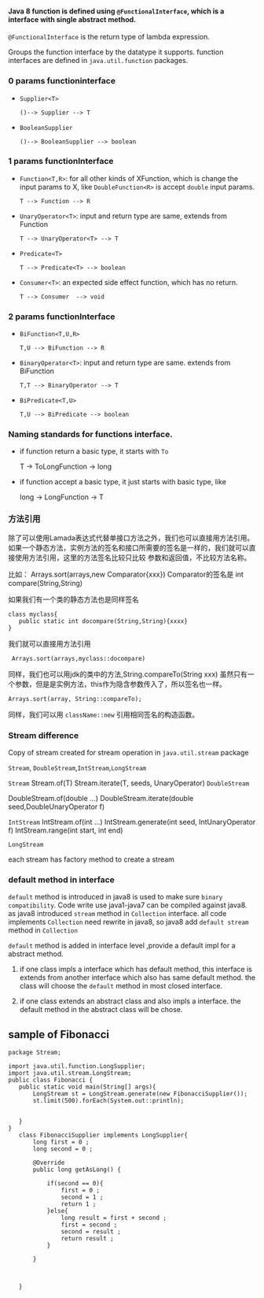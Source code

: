 #### Java 8 function is defined using `@FunctionalInterface`, which is a interface with single abstract method.   
`@FunctionalInterface` is the return type of lambda expression.  

Groups the function interface by the datatype it supports. function interfaces are defined in `java.util.function` packages.

###   0 params functioninterface

* `Supplier<T>`

  `()--> Supplier --> T`
  
* `BooleanSupplier`

  `()--> BooleanSupplier --> boolean`
  
###   1 params functionInterface

* `Function<T,R>`: for all other kinds of XFunction, which is change the input params to X, like `DoubleFunction<R>` 
is accept `double` input params. 

  `T --> Function --> R`

* `UnaryOperator<T>`: input and return type are same, extends from Function

  `T --> UnaryOperator<T> --> T`

* `Predicate<T>`

  `T --> Predicate<T> --> boolean`

* `Consumer<T>`: an expected side effect function, which has no return.

  `T --> Consumer  --> void` 

  
###  2 params functionInterface

* `BiFunction<T,U,R>`

  `T,U --> BiFunction --> R`

* `BinaryOperator<T>`: input and return type are same. extends from BiFunction

  `T,T --> BinaryOperator --> T`

* `BiPredicate<T,U>`

  `T,U --> BiPredicate --> boolean`

### Naming standards for functions interface.

* if function  return a basic type, it starts with `To`

  T -> ToLongFunction -> long
  
* if function accept a basic type, it just starts with basic type, like
  
  long -> LongFunction -> T

### 方法引用
   除了可以使用Lamada表达式代替单接口方法之外，我们也可以直接用方法引用。如果一个静态方法，实例方法的签名和接口所需要的签名是一样的，我们就可以直接使用方法引用，这里的方法签名比较只比较
   参数和返回值，不比较方法名称。
   
   比如： Arrays.sort(arrays,new Comparator<String>{xxx})
   Comparator的签名是 int compare(String,String)
  
   如果我们有一个类的静态方法也是同样签名
   
   ```
   class myclass{
      public static int docompare(String,String){xxxx}
   }
   
   ```
   
   我们就可以直接用方法引用
   
   ```
    Arrays.sort(arrays,myclass::docompare)
   ```
   
   同样，我们也可以用jdk的类中的方法,String.compareTo(String xxx) 虽然只有一个参数，但是是实例方法，this作为隐含参数传入了，所以签名也一样。
   
   ```
   Arrays.sort(array, String::compareTo);
   ```
   
   同样，我们可以用  `className::new` 引用相同签名的构造函数。

### Stream difference 

Copy of stream created for stream operation in `java.util.stream` package

`Stream`, `DoubleStream`,`IntStream`,`LongStream`

`Stream`
Stream.of(T)
Stream.iterate(T, seeds, UnaryOperator<T>)
`DoubleStream`

DoubleStream.of(double ...)
DoubleStream.iterate(double seed,DoubleUnaryOperator f)

`IntStream`
IntStream.of(int ...)
IntStream.generate(int seed, IntUnaryOperator f)
IntStream.range(int start, int end)

`LongStream`

each stream has factory method to create a stream


### default method in interface

`default` method is introduced in java8 is used to make sure `binary compatibility`. Code write use java1-java7 can be compiled against java8. as java8 introduced `stream` method in `Collection` interface. all code implements `Collection` 
need rewrite in java8, so java8 add `default stream` method in `Collection`

`default` method is added in interface level ,provide a default impl for a abstract method. 

  1. if one class impls a interface which has default method, this interface is extends from another interface which also has same default method. the class will choose the `default` method in most closed interface. 
  
  2. if one class extends an abstract class and also impls a interface. the default method in the abstract class will be chose.  
  
  
 ## sample of Fibonacci
 
 ```
 package Stream;

import java.util.function.LongSupplier;
import java.util.stream.LongStream;
public class Fibonacci {
    public static void main(String[] args){
        LongStream st = LongStream.generate(new FibonacciSupplier());
        st.limit(500).forEach(System.out::println);


    }
}
    class FibonacciSupplier implements LongSupplier{
        long first = 0 ;
        long second = 0 ;

        @Override
        public long getAsLong() {
            
            if(second == 0){
                first = 0 ;
                second = 1 ;
                return 1 ;
            }else{
                long result = first + second ;
                first = second ;
                second = result ;
                return result ;
            }
    
        }
       
        
        
    }
 ```

